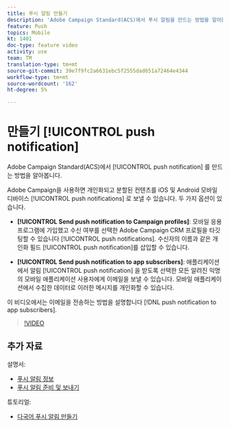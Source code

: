```yaml
---
title: 푸시 알림 만들기
description: 'Adobe Campaign Standard(ACS)에서 푸시 알림을 만드는 방법을 알아봅니다. '
feature: Push
topics: Mobile
kt: 1401
doc-type: feature video
activity: use
team: TM
translation-type: tm+mt
source-git-commit: 39e7f9fc2a6631ebc5f2555dad651a72464e4344
workflow-type: tm+mt
source-wordcount: '162'
ht-degree: 5%

---
```



# 만들기 [!UICONTROL push notification]

Adobe Campaign Standard(ACS)에서 [!UICONTROL push notification] 를 만드는 방법을 알아봅니다.

Adobe Campaign을 사용하면 개인화되고 분할된 컨텐츠를 iOS 및 Android 모바일 디바이스 [!UICONTROL push notifications] 로 보낼 수 있습니다. 두 가지 옵션이 있습니다.

* **[!UICONTROL Send push notification to Campaign profiles]**: 모바일 응용 프로그램에 가입했고 수신 여부를 선택한 Adobe Campaign CRM 프로필을 타깃팅할 수 있습니다 [!UICONTROL push notifications]. 수신자의 이름과 같은 개인화 필드 [!UICONTROL push notification]를 삽입할 수 있습니다.

* **[!UICONTROL Send push notification to app subscribers]**: 애플리케이션에서 알림 [!UICONTROL push notification] 을 받도록 선택한 모든 알려진 익명의 모바일 애플리케이션 사용자에게 이메일을 보낼 수 있습니다. 모바일 애플리케이션에서 수집한 데이터로 이러한 메시지를 개인화할 수 있습니다.

이 비디오에서는 이메일을 전송하는 방법을 설명합니다 [!DNL push notification to app subscribers].

>[!VIDEO](https://video.tv.adobe.com/v/31499?quality=12)

## 추가 자료

설명서:

* [푸시 알림 정보](https://docs.adobe.com/content/help/en/campaign-standard/using/communication-channels/push-notifications/about-push-notifications.html)
* [푸시 알림 준비 및 보내기](https://docs.adobe.com/content/help/en/campaign-standard/using/communication-channels/push-notifications/preparing-and-sending-a-push-notification.html)

튜토리얼:

* [다국어 푸시 알림 만들기](/help/communication-channels/mobile/push-notifications/creating-multilingual-push-notifications.md)

